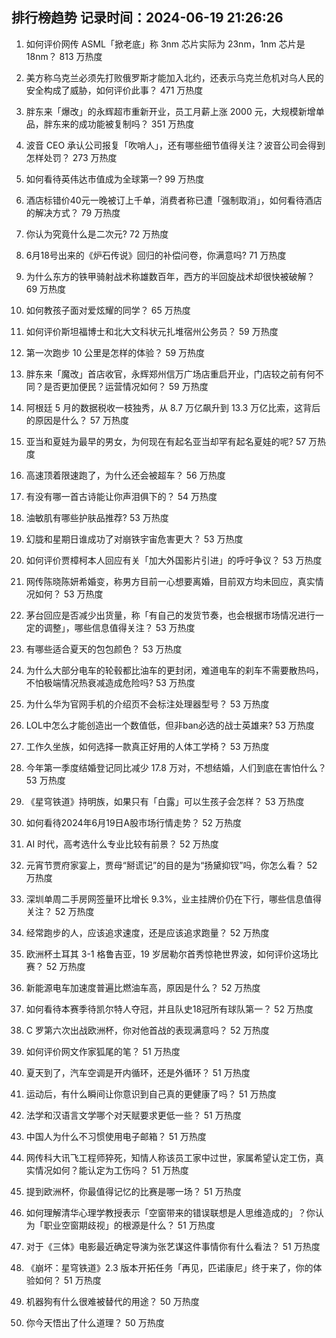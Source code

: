 
## 排行榜趋势 记录时间：2024-06-19 21:26:26
  
  1. 如何评价网传 ASML「掀老底」称 3nm 芯片实际为 23nm，1nm 芯片是 18nm？ 813 万热度
    
  2. 美方称乌克兰必须先打败俄罗斯才能加入北约，还表示乌克兰危机对乌人民的安全构成了威胁，如何评价此事？ 471 万热度
    
  3. 胖东来「爆改」的永辉超市重新开业，员工月薪上涨 2000 元，大规模新增单品，胖东来的成功能被复制吗？ 351 万热度
    
  4. 波音 CEO 承认公司报复「吹哨人」，还有哪些细节值得关注？波音公司会得到怎样处罚？ 273 万热度
    
  5. 如何看待英伟达市值成为全球第一? 99 万热度
    
  6. 酒店标错价40元一晚被订上千单，消费者称已遭「强制取消」，如何看待酒店的解决方式？ 79 万热度
    
  7. 你认为究竟什么是二次元? 72 万热度
    
  8. 6月18号出来的《炉石传说》回归的补偿问卷，你满意吗? 71 万热度
    
  9. 为什么东方的铁甲骑射战术称雄数百年，西方的半回旋战术却很快被破解？ 69 万热度
    
  10. 如何教孩子面对爱炫耀的同学？ 65 万热度
    
  11. 如何评价斯坦福博士和北大文科状元扎堆宿州公务员？ 59 万热度
    
  12. 第一次跑步 10 公里是怎样的体验？ 59 万热度
    
  13. 胖东来「魔改」首店收官，永辉郑州信万广场店重启开业，门店较之前有何不同？是否更加便民？运营情况如何？ 59 万热度
    
  14. 阿根廷 5 月的数据税收一枝独秀，从 8.7 万亿飙升到 13.3 万亿比索，这背后的原因是什么？ 57 万热度
    
  15. 亚当和夏娃为最早的男女，为何现在有起名亚当却罕有起名夏娃的呢? 57 万热度
    
  16. 高速顶着限速跑了，为什么还会被超车？ 56 万热度
    
  17. 有没有哪一首古诗能让你声泪俱下的？ 54 万热度
    
  18. 油敏肌有哪些护肤品推荐? 53 万热度
    
  19. 幻胧和星期日谁成功了对崩铁宇宙危害更大？ 53 万热度
    
  20. 如何评价贾樟柯本人回应有关「加大外国影片引进」的呼吁争议？ 53 万热度
    
  21. 网传陈晓陈妍希婚变，称男方目前一心想要离婚，目前双方均未回应，真实情况如何？ 53 万热度
    
  22. 茅台回应是否减少出货量，称「有自己的发货节奏，也会根据市场情况进行一定的调整」，哪些信息值得关注？ 53 万热度
    
  23. 有哪些适合夏天的包包颜色？ 53 万热度
    
  24. 为什么大部分电车的轮毂都比油车的更封闭，难道电车的刹车不需要散热吗，不怕极端情况热衰减造成危险吗? 53 万热度
    
  25. 为什么华为官网手机的介绍页不会标注处理器型号？ 53 万热度
    
  26. LOL中怎么才能创造出一个数值低，但非ban必选的战士英雄来? 53 万热度
    
  27. 工作久坐族，如何选择一款真正好用的人体工学椅？ 53 万热度
    
  28. 今年第一季度结婚登记同比减少 17.8 万对，不想结婚，人们到底在害怕什么？ 53 万热度
    
  29. 《星穹铁道》持明族，如果只有「白露」可以生孩子会怎样？ 53 万热度
    
  30. 如何看待2024年6月19日A股市场行情走势？ 52 万热度
    
  31. AI 时代，高考选什么专业比较有前景？ 52 万热度
    
  32. 元宵节贾府家宴上，贾母“掰谎记”的目的是为“扬黛抑钗”吗，你怎么看？ 52 万热度
    
  33. 深圳单周二手房网签量环比增长 9.3%，业主挂牌价仍在下行，哪些信息值得关注？ 52 万热度
    
  34. 经常跑步的人，应该追求速度，还是应该追求跑量？ 52 万热度
    
  35. 欧洲杯土耳其 3-1 格鲁吉亚，19 岁居勒尔首秀惊艳世界波，如何评价这场比赛？ 52 万热度
    
  36. 新能源电车加速度普遍比燃油车高，原因是什么？ 52 万热度
    
  37. 如何看待本赛季待凯尔特人夺冠，并且队史18冠所有球队第一？ 52 万热度
    
  38. C 罗第六次出战欧洲杯，你对他首战的表现满意吗？ 52 万热度
    
  39. 如何评价网文作家狐尾的笔？ 51 万热度
    
  40. 夏天到了，汽车空调是开内循环，还是外循环？ 51 万热度
    
  41. 运动后，有什么瞬间让你意识到自己真的更健康了吗？ 51 万热度
    
  42. 法学和汉语言文学哪个对天赋要求更低一些？ 51 万热度
    
  43. 中国人为什么不习惯使用电子邮箱？ 51 万热度
    
  44. 网传科大讯飞工程师猝死，知情人称该员工家中过世，家属希望认定工伤，真实情况如何？能认定为工伤吗？ 51 万热度
    
  45. 提到欧洲杯，你最值得记忆的比赛是哪一场？ 51 万热度
    
  46. 如何理解清华心理学教授表示「空窗带来的错误联想是人思维造成的」？你认为「职业空窗期歧视」的根源是什么？ 51 万热度
    
  47. 对于《三体》电影最近确定导演为张艺谋这件事情你有什么看法？ 51 万热度
    
  48. 《崩坏：星穹铁道》2.3 版本开拓任务「再见，匹诺康尼」终于来了，你的体验如何？ 51 万热度
    
  49. 机器狗有什么很难被替代的用途？ 50 万热度
    
  50. 你今天悟出了什么道理？ 50 万热度
    